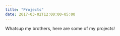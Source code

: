 ```yaml
---
title: "Projects"
date: 2017-03-02T12:00:00-05:00
---
```

Whatsup my brothers, here are some of my projects!
